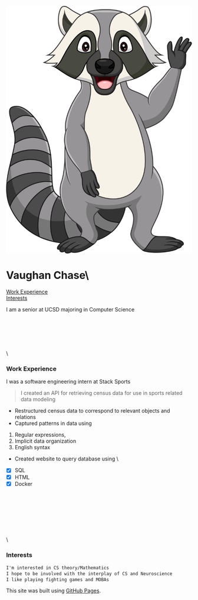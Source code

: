 ![Image](Raccoon1.jpg)
# **Vaughan Chase**\
[Work Experience](#workexperience)\
[Interests](#interests)

I am a senior at UCSD majoring in Computer Science
\
\
\
\
\
\
\
\





### Work Experience
I was a software engineering intern at Stack Sports 

>I created an API for retrieving census data for use in sports related data modeling
- Restructured census data to correspond to relevant objects and relations
- Captured patterns in data using 
1. Regular expressions, 
2. Implicit data organization
3. English syntax
- Created website to query database using
\
- [x] SQL
- [x] HTML
- [x] Docker 

\
\
\
\
\
\
\
\

### Interests
```
I'm interested in CS theory/Mathematics
I hope to be involved with the interplay of CS and Neuroscience
I like playing fighting games and MOBAs
```

This site was built using [GitHub Pages](https://pages.github.com/).



